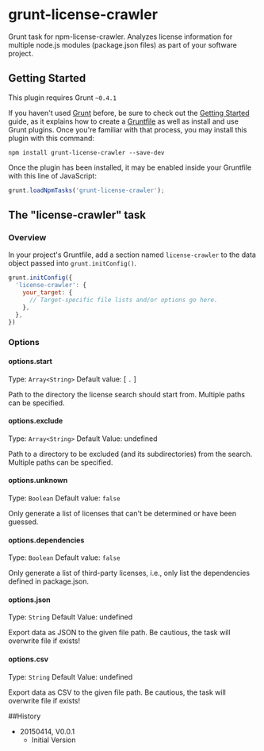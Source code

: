 # grunt-license-crawler
Grunt task for npm-license-crawler. Analyzes license information for multiple node.js modules (package.json files) as part of your software project.

## Getting Started
This plugin requires Grunt `~0.4.1`

If you haven't used [Grunt](http://gruntjs.com/) before, be sure to check out 
the [Getting Started](http://gruntjs.com/getting-started) guide, as it explains how to create 
a [Gruntfile](http://gruntjs.com/sample-gruntfile) as well as install and use Grunt plugins. 
Once you're familiar with that process, you may install this plugin with this command:

```shell
npm install grunt-license-crawler --save-dev
```

Once the plugin has been installed, it may be enabled inside your Gruntfile with this line of JavaScript:

```js
grunt.loadNpmTasks('grunt-license-crawler');
```

## The "license-crawler" task

### Overview

In your project's Gruntfile, add a section named `license-crawler` to the data object passed into `grunt.initConfig()`.

```js
grunt.initConfig({
  'license-crawler': {
    your_target: {
      // Target-specific file lists and/or options go here.
    },
  },
})
```

### Options

#### options.start
Type: `Array<String>`
Default value: [ `.` ]

Path to the directory the license search should start from. Multiple paths can be specified.

#### options.exclude

Type: `Array<String>`
Default Value: undefined

Path to a directory to be excluded (and its subdirectories) from the search. Multiple paths can be specified.

#### options.unknown
Type: `Boolean`
Default value: `false`

Only generate a list of licenses that can't be determined or have been guessed.

#### options.dependencies
Type: `Boolean`
Default value: `false`

Only generate a list of third-party licenses, i.e., only list the dependencies defined in package.json.

#### options.json
Type: `String`
Default Value: undefined

Export data as JSON to the given file path. Be cautious, the task will overwrite file if exists!

#### options.csv
Type: `String`
Default Value: undefined

Export data as CSV to the given file path. Be cautious, the task will overwrite file if exists!

##History

* 20150414, V0.0.1
    * Initial Version